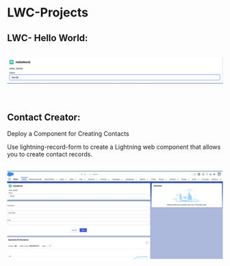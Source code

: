 # LWC-Projects
<h2>LWC- Hello World:</h2>

<p align="center">
<br/>
<img src="HelloWorldLCW.png"/>
<br />
<br />
  <br/>

<h2>Contact Creator:</h2>
<p> Deploy a Component for Creating Contacts</p>
<p>Use lightning-record-form to create a Lightning web component that allows you to create contact records. </p>
<p align="center">
<br/>
<img src="CreateContact.png"/>
<br />
<br />
  <br/>


